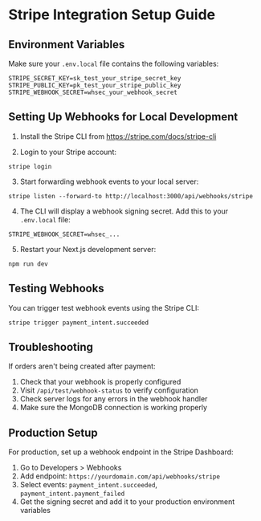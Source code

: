 # Stripe Integration Setup Guide

## Environment Variables

Make sure your `.env.local` file contains the following variables:

```
STRIPE_SECRET_KEY=sk_test_your_stripe_secret_key
STRIPE_PUBLIC_KEY=pk_test_your_stripe_public_key
STRIPE_WEBHOOK_SECRET=whsec_your_webhook_secret
```

## Setting Up Webhooks for Local Development

1. Install the Stripe CLI from https://stripe.com/docs/stripe-cli

2. Login to your Stripe account:

```
stripe login
```

3. Start forwarding webhook events to your local server:

```
stripe listen --forward-to http://localhost:3000/api/webhooks/stripe
```

4. The CLI will display a webhook signing secret. Add this to your `.env.local` file:

```
STRIPE_WEBHOOK_SECRET=whsec_...
```

5. Restart your Next.js development server:

```
npm run dev
```

## Testing Webhooks

You can trigger test webhook events using the Stripe CLI:

```
stripe trigger payment_intent.succeeded
```

## Troubleshooting

If orders aren't being created after payment:

1. Check that your webhook is properly configured
2. Visit `/api/test/webhook-status` to verify configuration
3. Check server logs for any errors in the webhook handler
4. Make sure the MongoDB connection is working properly

## Production Setup

For production, set up a webhook endpoint in the Stripe Dashboard:

1. Go to Developers > Webhooks
2. Add endpoint: `https://yourdomain.com/api/webhooks/stripe`
3. Select events: `payment_intent.succeeded`, `payment_intent.payment_failed`
4. Get the signing secret and add it to your production environment variables
